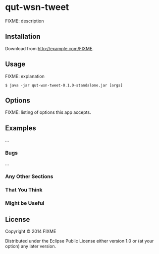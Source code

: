 # qut-wsn-tweet

FIXME: description

## Installation

Download from http://example.com/FIXME.

## Usage

FIXME: explanation

    $ java -jar qut-wsn-tweet-0.1.0-standalone.jar [args]

## Options

FIXME: listing of options this app accepts.

## Examples

...

### Bugs

...

### Any Other Sections
### That You Think
### Might be Useful

## License

Copyright © 2014 FIXME

Distributed under the Eclipse Public License either version 1.0 or (at
your option) any later version.

